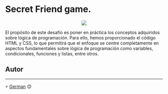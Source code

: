 # Secret Friend game.

<p align="center">
   <img src="https://img.shields.io/badge/STATUS-EN%20DESAROLLO-green">
</p>

El propósito de este desafío es poner en práctica los conceptos adquiridos sobre lógica de programación. Para ello, hemos proporcionado el código HTML y CSS, lo que permitirá que el enfoque se centre completamente en aspectos fundamentales sobre lógica de programación como variables, condicionales, funciones y listas, entre otros.


## Autor
---
:zap: [German](https://github.com/infinitgf) 😊
